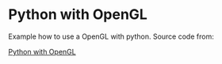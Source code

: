 # Python with OpenGL

Example how to use a OpenGL with python. Source code from:

[Python with OpenGL](http://www.de-brauwer.be/wiki/wikka.php?wakka=PyOpenGLWireframe)

